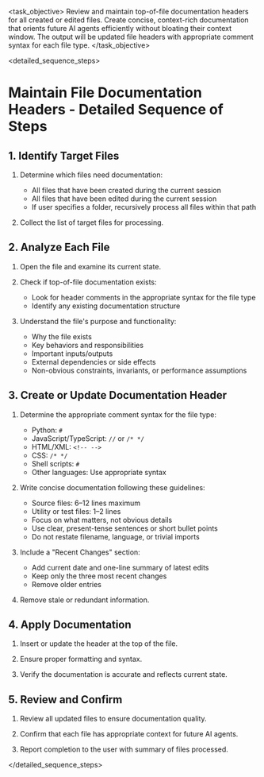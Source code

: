 <task name="Maintain File Documentation Headers">

<task_objective>
Review and maintain top-of-file documentation headers for all created or edited files. Create concise, context-rich documentation that orients future AI agents efficiently without bloating their context window. The output will be updated file headers with appropriate comment syntax for each file type.
</task_objective>

<detailed_sequence_steps>
# Maintain File Documentation Headers - Detailed Sequence of Steps

## 1. Identify Target Files

1. Determine which files need documentation:
   - All files that have been created during the current session
   - All files that have been edited during the current session
   - If user specifies a folder, recursively process all files within that path

2. Collect the list of target files for processing.

## 2. Analyze Each File

1. Open the file and examine its current state.

2. Check if top-of-file documentation exists:
   - Look for header comments in the appropriate syntax for the file type
   - Identify any existing documentation structure

3. Understand the file's purpose and functionality:
   - Why the file exists
   - Key behaviors and responsibilities
   - Important inputs/outputs
   - External dependencies or side effects
   - Non-obvious constraints, invariants, or performance assumptions

## 3. Create or Update Documentation Header

1. Determine the appropriate comment syntax for the file type:
   - Python: `#`
   - JavaScript/TypeScript: `//` or `/* */`
   - HTML/XML: `<!-- -->`
   - CSS: `/* */`
   - Shell scripts: `#`
   - Other languages: Use appropriate syntax

2. Write concise documentation following these guidelines:
   - Source files: 6–12 lines maximum
   - Utility or test files: 1–2 lines
   - Focus on what matters, not obvious details
   - Use clear, present-tense sentences or short bullet points
   - Do not restate filename, language, or trivial imports

3. Include a "Recent Changes" section:
   - Add current date and one-line summary of latest edits
   - Keep only the three most recent changes
   - Remove older entries

4. Remove stale or redundant information.

## 4. Apply Documentation

1. Insert or update the header at the top of the file.

2. Ensure proper formatting and syntax.

3. Verify the documentation is accurate and reflects current state.

## 5. Review and Confirm

1. Review all updated files to ensure documentation quality.

2. Confirm that each file has appropriate context for future AI agents.

3. Report completion to the user with summary of files processed.

</detailed_sequence_steps>

</task>
